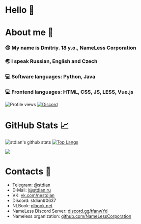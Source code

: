 # Hello 👋
# About me 💬
### 😎 My name is Dmitriy. 18 y.o., NameLess Corporation
### 🌏 I speak Russian, English and Czech
### 💻 Software languages: Python, Java
### 💻 Frontend languages: HTML, CSS, JS, LESS, Vue.js

![Profile views](https://gpvc.arturio.dev/stdian) [![Discord](https://img.shields.io/discord/416940275223625738)](https://discord.gg/tfanwYd)
# GitHub Stats 📈
![stdian's github stats](https://github-readme-stats.vercel.app/api?username=stdian&show_icons=true&count_private=true&theme=graywhite&include_all_commits=true&hide_title=true) [![Top Langs](https://github-readme-stats.vercel.app/api/top-langs/?username=stdian&layout=compact&theme=graywhite&count_private=true)](https://github.com/anuraghazra/github-readme-stats)

![](https://wakatime.com/share/@stdian/99438c40-d500-4569-8057-bfadeed44d64.svg)

# Contacts 📧
* Telegram: [@stdian](https://t.me/stdian)
* E-Mail: [i@stdian.ru](mailto:i@stdian.ru)
* VK: [vk.com/nestdian](https://vk.com/nestdian)
* Discord: stdian#0637
* NLBook: [nlbook.net](http://nlbook.net)
* NameLess Discord Server: [discord.gg/tfanwYd](https://discord.gg/tfanwYd)
* Nameless organization: [github.com/NameLessCorporation](https://github.com/NameLessCorporation)
